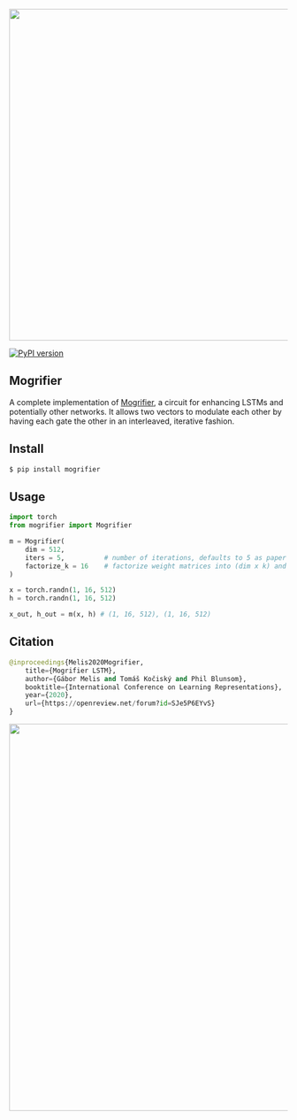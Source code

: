 <img src="./mogrifier.png" width="600px"></img>

[![PyPI version](https://badge.fury.io/py/mogrifier.svg)](https://badge.fury.io/py/mogrifier)

## Mogrifier

A complete implementation of <a href="https://openreview.net/forum?id=SJe5P6EYvS">Mogrifier</a>, a circuit for enhancing LSTMs and potentially other networks. It allows two vectors to modulate each other by having each gate the other in an interleaved, iterative fashion.

## Install

```py
$ pip install mogrifier
```

## Usage

```py
import torch
from mogrifier import Mogrifier

m = Mogrifier(
    dim = 512,
    iters = 5,          # number of iterations, defaults to 5 as paper recommended for LSTM
    factorize_k = 16    # factorize weight matrices into (dim x k) and (k x dim), if specified
)

x = torch.randn(1, 16, 512)
h = torch.randn(1, 16, 512)

x_out, h_out = m(x, h) # (1, 16, 512), (1, 16, 512)
```

## Citation

```py
@inproceedings{Melis2020Mogrifier,
    title={Mogrifier LSTM},
    author={Gábor Melis and Tomáš Kočiský and Phil Blunsom},
    booktitle={International Conference on Learning Representations},
    year={2020},
    url={https://openreview.net/forum?id=SJe5P6EYvS}
}
```

<img src="./transmogrifier.jpg" width="700px"></img>